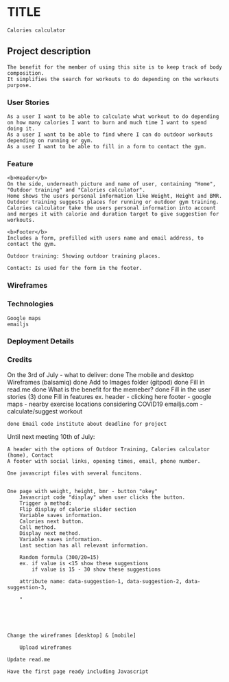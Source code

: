 # TITLE
    Calories calculator

## Project description
    The benefit for the member of using this site is to keep track of body composition. 
    It simplifies the search for workouts to do depending on the workouts purpose.

### User Stories
    As a user I want to be able to calculate what workout to do depending on how many calories I want to burn and much time I want to spend doing it.
    As a user I want to be able to find where I can do outdoor workouts depending on running or gym.
    As a user I want to be able to fill in a form to contact the gym. 

### Feature
    <b>Header</b>
    On the side, underneath picture and name of user, containing "Home", "Outdoor training" and "Calories calculator".
    Home shows the users personal information like Weight, Height and BMR.
    Outdoor training suggests places for running or outdoor gym training.
    Calories calculator take the users personal information into account and merges it with calorie and duration target to give suggestion for workouts.
    
    <b>Footer</b>
    Includes a form, prefilled with users name and email address, to contact the gym.

    Outdoor training: Showing outdoor training places.

    Contact: Is used for the form in the footer.

### Wireframes


### Technologies
    Google maps
    emailjs

### Deployment Details


### Credits


On the 3rd of July - what to deliver:
    done The mobile and desktop Wireframes (balsamiq)
    done    Add to Images folder (gitpod)
    done    Fill in read.me
            done What is the benefit for the memeber?
                done Fill in the user stories (3)
                done Fill in features 
                    ex. header - clicking here 
                        footer - 
                        google maps - nearby exercise locations considering COVID19
                        emailjs.com - 
                        calculate/suggest workout

    done Email code institute about deadline for project


   Until next meeting 10th of July:

    A header with the options of Outdoor Training, Calories calculator (home), Contact
    A footer with social links, opening times, email, phone number.

    One javascript files with several funcitons.


    One page with weight, height, bmr - button "okey"
        Javascript code "display" when user clicks the button.
        Trigger a method:
        Flip display of calorie slider section
        Variable saves information.
        Calories next button.
        Call method.
        Display next method.
        Variable saves information.
        Last section has all relevant information.

        Random formula (300/20=15)
        ex. if value is <15 show these suggestions
            if value is 15 - 30 show these suggestions

        attribute name: data-suggestion-1, data-suggestion-2, data-suggestion-3,

        "



 

    Change the wireframes [desktop] & [mobile]

        Upload wireframes
        
    Update read.me

    Have the first page ready including Javascript


        
